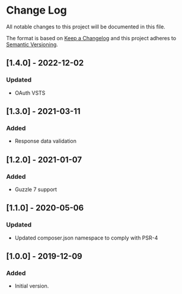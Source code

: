 # Change Log
All notable changes to this project will be documented in this file.

The format is based on [Keep a Changelog](http://keepachangelog.com/)
and this project adheres to [Semantic Versioning](http://semver.org/).

## [1.4.0] - 2022-12-02
### Updated
- OAuth VSTS

## [1.3.0] - 2021-03-11
### Added
- Response data validation

## [1.2.0] - 2021-01-07
### Added
- Guzzle 7 support

## [1.1.0] - 2020-05-06
### Updated
- Updated composer.json namespace to comply with PSR-4

## [1.0.0] - 2019-12-09
### Added
- Initial version.

